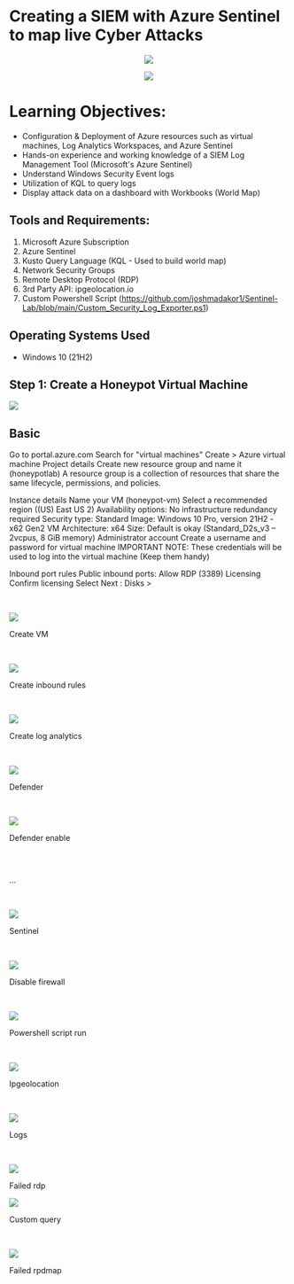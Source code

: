 # Creating a SIEM with Azure Sentinel to map live Cyber Attacks
<p align="center">
<img src="https://i.imgur.com/PdvUvwy.png"/>
</p>
<p align="center">
<img src="https://i.imgur.com/bIRuJBQ.jpg"/>
</p>
<h1>Learning Objectives:</h1>

 - Configuration & Deployment of Azure resources such as virtual machines, Log Analytics Workspaces, and Azure Sentinel
 - Hands-on experience and working knowledge of a SIEM Log Management Tool (Microsoft's Azure Sentinel)
 - Understand Windows Security Event logs
 - Utilization of KQL to query logs
 - Display attack data on a dashboard with Workbooks (World Map)<br />




<h2>Tools and Requirements:</h2>

1. Microsoft Azure Subscription
2. Azure Sentinel
3. Kusto Query Language (KQL - Used to build world map)
4. Network Security Groups
5. Remote Desktop Protocol (RDP)
6. 3rd Party API: ipgeolocation.io
7. Custom Powershell Script (https://github.com/joshmadakor1/Sentinel-Lab/blob/main/Custom_Security_Log_Exporter.ps1)

<h2>Operating Systems Used </h2>

- Windows 10</b> (21H2)


<h2>Step 1: Create a Honeypot Virtual Machine</h2>
<p>
<img src="https://i.imgur.com/0NnL9CD.png"/>
</p>
<p>
<h2>Basic</h2>
Go to portal.azure.com
Search for "virtual machines"
Create > Azure virtual machine
Project details
Create new resource group and name it (honeypotlab)
A resource group is a collection of resources that share the same lifecycle, permissions, and policies.

Instance details
Name your VM (honeypot-vm)
Select a recommended region ((US) East US 2)
Availability options: No infrastructure redundancy required
Security type: Standard
Image: Windows 10 Pro, version 21H2 - x62 Gen2
VM Architecture: x64
Size: Default is okay (Standard_D2s_v3 – 2vcpus, 8 GiB memory)
Administrator account
Create a username and password for virtual machine
IMPORTANT NOTE: These credentials will be used to log into the virtual machine (Keep them handy)

Inbound port rules
Public inbound ports: Allow RDP (3389)
Licensing
Confirm licensing
Select Next : Disks >
</p>
<br />

<p>
<img src="https://i.imgur.com/6sQJmXk.png"/>
</p>
<p>
Create VM 
</p>
<br />

<p>
<img src="https://i.imgur.com/F2LC8zv.png"/>
</p>
<p>
Create inbound rules
</p>
<br />

<p>
<img src="https://i.imgur.com/eO1qdCw.png"/>
</p>
<p>
Create log analytics
</p>
<br />

<p>
<img src="https://i.imgur.com/WAhlGrk.png"/>
</p>
<p>
Defender
</p>
<br />

<p>
<img src="https://i.imgur.com/tXfBJfv.png"/>
</p>
<p>
Defender enable
</p>
<br />

<p>
<img src=""/>
</p>
<p>
...
</p>
<br />

<p>
<img src="https://i.imgur.com/ojSxO1h.png"/>
</p>
<p>
Sentinel
</p>
<br />

<p>
<img src="https://i.imgur.com/R8pLTtk.png"/>
</p>
<p>
Disable firewall
</p>
<br />

<p>
<img src="https://i.imgur.com/zg2Vwi6.png"/>
</p>
<p>
Powershell script run
</p>
<br />

<p>
<img src="https://i.imgur.com/GZmK6zk.png"/>
</p>
<p>
Ipgeolocation
</p>
<br />

<p>
<img src="https://i.imgur.com/n3K9t4S.png"/>
</p>
<p>
Logs
</p>
<br />

<p>
<img src="https://i.imgur.com/jYhpxro.png"/>
</p>
<p>
Failed rdp
<br />

<p>
<img src="https://i.imgur.com/U4tTr5v.png"/>
</p>
<p>
Custom query
</p>
<br />

<p>
<img src="https://i.imgur.com/bIRuJBQ.jpg"/>
</p>
<p>
Failed rpdmap
</p>
<br />



